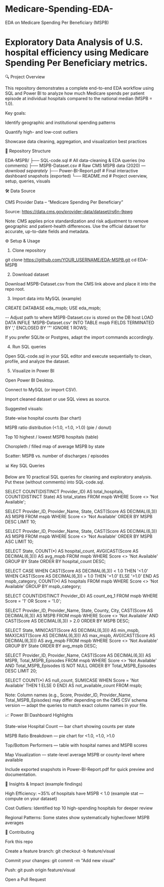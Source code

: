 # Medicare-Spending-EDA-
EDA on Medicare Spending Per Beneficiary (MSPB)

# Exploratory Data Analysis of U.S. hospital efficiency using Medicare Spending Per Beneficiary metrics.

🔍 Project Overview

This repository demonstrates a complete end-to-end EDA workflow using SQL and Power BI to analyze how much Medicare spends per patient episode at individual hospitals compared to the national median (MSPB = 1.0).

Key goals:

Identify geographic and institutional spending patterns

Quantify high- and low-cost outliers

Showcase data cleaning, aggregation, and visualization best practices

📁 Repository Structure

EDA-MSPB/
├── SQL-code.sql            # All data-cleaning & EDA queries (no comments)
├── MSPB-Dataset.csv        # Raw CMS MSPB data (2020) — *download separately*
├── Power-BI-Report.pdf     # Final interactive dashboard snapshots (exported)
└── README.md               # Project overview, setup, queries, visuals

🛠 Data Source

CMS Provider Data – “Medicare Spending Per Beneficiary”

Source: https://data.cms.gov/provider-data/dataset/rs6n-9qwg

Note: CMS applies price standardization and risk adjustment to remove geographic and patient-health differences. Use the official dataset for accurate, up-to-date fields and metadata.

⚙️ Setup & Usage

1. Clone repository

git clone https://github.com/YOUR_USERNAME/EDA-MSPB.git
cd EDA-MSPB

2. Download dataset

Download MSPB-Dataset.csv from the CMS link above and place it into the repo root.

3. Import data into MySQL (example)

CREATE DATABASE eda_mspb;
USE eda_mspb;

-- Adjust path to where MSPB-Dataset.csv is stored on the DB host
LOAD DATA INFILE 'MSPB-Dataset.csv'
INTO TABLE mspb
FIELDS TERMINATED BY ','
ENCLOSED BY '"'
IGNORE 1 ROWS;

If you prefer SQLite or Postgres, adapt the import commands accordingly.

4. Run SQL queries

Open SQL-code.sql in your SQL editor and execute sequentially to clean, profile, and analyze the dataset.

5. Visualize in Power BI

Open Power BI Desktop.

Connect to MySQL (or import CSV).

Import cleaned dataset or use SQL views as source.

Suggested visuals:

State-wise hospital counts (bar chart)

MSPB ratio distribution (<1.0, =1.0, >1.0) (pie / donut)

Top 10 highest / lowest MSPB hospitals (table)

Choropleth / filled map of average MSPB by state

Scatter: MSPB vs. number of discharges / episodes

📊 Key SQL Queries

Below are 10 practical SQL queries for cleaning and exploratory analysis. Put these (without comments) into SQL-code.sql.

SELECT COUNT(DISTINCT Provider_ID) AS total_hospitals,
       COUNT(DISTINCT State) AS total_states
FROM mspb
WHERE Score <> 'Not Available';

SELECT Provider_ID, Provider_Name, State, CAST(Score AS DECIMAL(6,3)) AS MSPB
FROM mspb
WHERE Score <> 'Not Available'
ORDER BY MSPB DESC
LIMIT 10;

SELECT Provider_ID, Provider_Name, State, CAST(Score AS DECIMAL(6,3)) AS MSPB
FROM mspb
WHERE Score <> 'Not Available'
ORDER BY MSPB ASC
LIMIT 10;

SELECT State, COUNT(*) AS hospital_count, AVG(CAST(Score AS DECIMAL(6,3))) AS avg_mspb
FROM mspb
WHERE Score <> 'Not Available'
GROUP BY State
ORDER BY hospital_count DESC;

SELECT CASE
         WHEN CAST(Score AS DECIMAL(6,3)) < 1.0 THEN '<1.0'
         WHEN CAST(Score AS DECIMAL(6,3)) = 1.0 THEN '=1.0'
         ELSE '>1.0'
       END AS mspb_category,
       COUNT(*) AS hospitals
FROM mspb
WHERE Score <> 'Not Available'
GROUP BY mspb_category;

SELECT COUNT(DISTINCT Provider_ID) AS count_eq_1
FROM mspb
WHERE Score = '1' OR Score = '1.0';

SELECT Provider_ID, Provider_Name, State, County, City, CAST(Score AS DECIMAL(6,3)) AS MSPB
FROM mspb
WHERE Score <> 'Not Available' AND CAST(Score AS DECIMAL(6,3)) > 2.0
ORDER BY MSPB DESC;

SELECT State, MIN(CAST(Score AS DECIMAL(6,3))) AS min_mspb,
       MAX(CAST(Score AS DECIMAL(6,3))) AS max_mspb,
       AVG(CAST(Score AS DECIMAL(6,3))) AS avg_mspb
FROM mspb
WHERE Score <> 'Not Available'
GROUP BY State
ORDER BY avg_mspb DESC;

SELECT Provider_ID, Provider_Name, CAST(Score AS DECIMAL(6,3)) AS MSPB, Total_MSPB_Episodes
FROM mspb
WHERE Score <> 'Not Available' AND Total_MSPB_Episodes IS NOT NULL
ORDER BY Total_MSPB_Episodes DESC
LIMIT 20;

SELECT COUNT(*) AS null_count, SUM(CASE WHEN Score = 'Not Available' THEN 1 ELSE 0 END) AS not_available_count
FROM mspb;

Note: Column names (e.g., Score, Provider_ID, Provider_Name, Total_MSPB_Episodes) may differ depending on the CMS CSV schema version — adapt the queries to match exact column names in your file.

📈 Power BI Dashboard Highlights

State-wise Hospital Count — bar chart showing counts per state

MSPB Ratio Breakdown — pie chart for <1.0, =1.0, >1.0

Top/Bottom Performers — table with hospital names and MSPB scores

Map Visualization — state-level average MSPB or county-level where available

Include exported snapshots in Power-BI-Report.pdf for quick preview and documentation.

🌟 Insights & Impact (example findings)

High Efficiency: ~35% of hospitals have MSPB < 1.0 (example stat — compute on your dataset)

Cost Outliers: Identified top 10 high-spending hospitals for deeper review

Regional Patterns: Some states show systematically higher/lower MSPB averages

🤝 Contributing

Fork this repo

Create a feature branch: git checkout -b feature/visual

Commit your changes: git commit -m "Add new visual"

Push: git push origin feature/visual

Open a Pull Request
